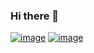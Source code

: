 ### Hi there 👋


[![image](https://raw.githubusercontent.com/yushi1007/yushi1007/main/images/linkedin.svg)](https://www.linkedin.com/in/joaquin-lanfranconi/)
[![image](https://www.svgrepo.com/show/303161/gmail-icon-logo.svg)](mailto:produtor.brantlauro@gmail.com)
